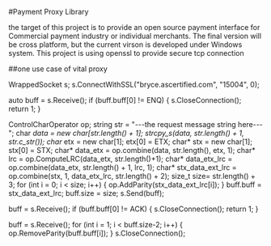 #Payment Proxy Library

the target of this project is to provide an open source payment interface for Commercial payment industry or individual merchants. The final version will be cross platform, but the current virson is developed under Windows system. This project is using openssl to provide secure tcp connection

##one use case of vital proxy

WrappedSocket s;
s.ConnectWithSSL("bryce.ascertified.com", "15004", 0);


auto buff = s.Receive();
if (buff.buff[0] != ENQ) {
	s.CloseConnection();
	return 1;
}

ControlCharOperator op;
string str = "---the request message string here---";
char *data = new char[str.length() + 1];
strcpy_s(data, str.length() + 1, str.c_str());
char* etx = new char[1];
etx[0] = ETX;
char* stx = new char[1];
stx[0] = STX;
char* data_etx = op.combine(data, str.length(), etx, 1);
char* lrc = op.ComputeLRC(data_etx, str.length()+1);
char* data_etx_lrc = op.combine(data_etx, str.length() + 1, lrc, 1);
char* stx_data_ext_lrc = op.combine(stx, 1, data_etx_lrc, str.length() + 2);
size_t size= str.length() + 3;
for (int i = 0; i < size; i++) {
	op.AddParity(stx_data_ext_lrc[i]);
}
buff.buff = stx_data_ext_lrc;
buff.size = size;
s.Send(buff);

buff = s.Receive();
if (buff.buff[0] != ACK) {
s.CloseConnection();
return 1;
}

buff = s.Receive();
for (int i = 1; i < buff.size-2; i++) {
op.RemoveParity(buff.buff[i]);
}
s.CloseConnection();
